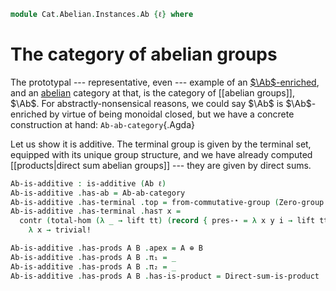 <!--
```agda
open import Algebra.Group.Cat.FinitelyComplete
open import Algebra.Group.Cat.Base
open import Algebra.Group.Subgroup
open import Algebra.Group.Ab.Sum
open import Algebra.Group.Ab

open import Cat.Diagram.Coequaliser
open import Cat.Diagram.Equaliser
open import Cat.Diagram.Terminal
open import Cat.Diagram.Product
open import Cat.Abelian.Base
open import Cat.Prelude
```
-->

```agda
module Cat.Abelian.Instances.Ab {ℓ} where
```

<!--
```agda
open is-pre-abelian
open is-additive

open Terminal
open Product
```
-->

# The category of abelian groups

The prototypal --- representative, even --- example of an
[$\Ab$-enriched], and an [abelian] category at that, is the category of
[[abelian groups]], $\Ab$. For abstractly-nonsensical reasons, we could
say $\Ab$ is $\Ab$-enriched by virtue of being monoidal closed, but we
have a concrete construction at hand: `Ab-ab-category`{.Agda}

[$\Ab$-enriched]: Cat.Abelian.Base.html#ab-enriched-categories
[abelian]: Cat.Abelian.Base.html#pre-abelian-abelian-categories

Let us show it is additive. The terminal group is given by the terminal
set, equipped with its unique group structure, and we have already
computed [[products|direct sum abelian groups]] --- they are given by
direct sums.

```agda
Ab-is-additive : is-additive (Ab ℓ)
Ab-is-additive .has-ab = Ab-ab-category
Ab-is-additive .has-terminal .top = from-commutative-group (Zero-group {ℓ}) (λ x y → refl)
Ab-is-additive .has-terminal .has⊤ x =
  contr (total-hom (λ _ → lift tt) (record { pres-⋆ = λ x y i → lift tt }))
    λ x → trivial!

Ab-is-additive .has-prods A B .apex = A ⊕ B
Ab-is-additive .has-prods A B .π₁ = _
Ab-is-additive .has-prods A B .π₂ = _
Ab-is-additive .has-prods A B .has-is-product = Direct-sum-is-product
```
